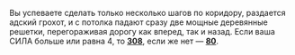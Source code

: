 Вы успеваете сделать только несколько шагов по коридору, раздается адский грохот, и с потолка падают сразу две мощные деревянные решетки, перегораживая дорогу как вперед, так и назад. Если ваша СИЛА больше или равна 4, то [**308**](#n_308), если же нет — [**80**](#n_80).

